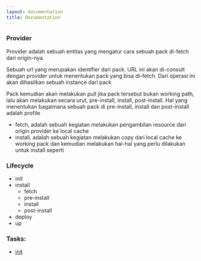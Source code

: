 ```yaml
---
layout: documentation
title: Documentation
---
```


### Provider

Provider adalah sebuah entitas yang mengatur cara sebuah pack di-fetch dari origin-nya.

Sebuah url yang merupakan identifier dari pack. URL ini akan di-consult dengan provider untuk menentukan pack yang bisa di-fetch. Dari operasi ini akan dihasilkan sebuah instance dari pack

Pack kemudian akan melakukan pull jika pack tersebut bukan working path, lalu akan melakukan secara urut, pre-install, install, post-install. Hal yang menentukan bagaimana sebuah pack di pre-install, install dan post-install adalah profile

- fetch,
  adalah sebuah kegiatan melakukan pengambilan resource dari origin provider ke local cache
- install,
  adalah sebuah kegiatan melakukan copy dari local cache ke working pack dan kemudian melakukan hal-hal yang perlu dilakukan untuk install seperti 

### Lifecycle

- init
- install
    + fetch
    + pre-install
    + install
    + post-install
- deploy
- up

### Tasks: 

- [init](./tasks/init.html)
